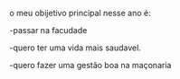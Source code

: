 o meu obijetivo principal nesse ano é:

-passar na facudade

-quero ter uma vida mais saudavel.

-quero fazer uma gestão boa na maçonaria 

